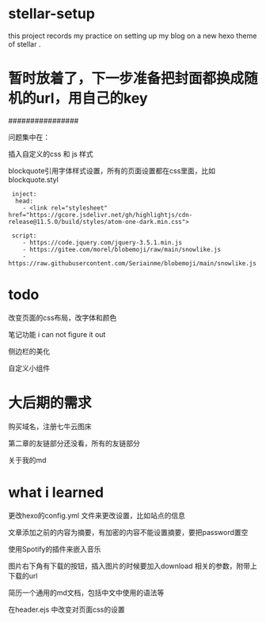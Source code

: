 # stellar-setup
this project records my practice on setting up my blog on a new hexo theme of stellar .


# 暂时放着了，下一步准备把封面都换成随机的url，用自己的key

################

问题集中在：

插入自定义的css 和 js 样式


blockquote引用字体样式设置，所有的页面设置都在css里面，比如blockquote.styl 


```
 inject:
  head:
    - <link rel="stylesheet" href="https://gcore.jsdelivr.net/gh/highlightjs/cdn-release@11.5.0/build/styles/atom-one-dark.min.css">

 script:
    - https://code.jquery.com/jquery-3.5.1.min.js
    - https://gitee.com/morel/blobemoji/raw/main/snowlike.js
    - https://raw.githubusercontent.com/Seriainme/blobemoji/main/snowlike.js
```

 
# todo

改变页面的css布局，改字体和颜色

笔记功能 i can not figure it out 

侧边栏的美化

自定义小组件

 


# 大后期的需求

购买域名，注册七牛云图床

第二章的友链部分还没看，所有的友链部分

关于我的md

# what i learned
更改hexo的config.yml 文件来更改设置，比如站点的信息

文章添加<!-- more -->之前的内容为摘要，有加密的内容不能设置摘要，要把password置空

使用Spotify的插件来嵌入音乐

图片右下角有下载的按钮，插入图片的时候要加入download 相关的参数，附带上下载的url

简历一个通用的md文档，包括中文中使用的语法等

在header.ejs 中改变对页面css的设置
